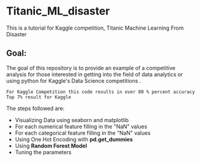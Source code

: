 # Titanic_ML_disaster
This is a tutorial for Kaggle competition, Titanic Machine Learning From Disaster
## Goal:
The goal of this repository is to provide an example of a competitive analysis for those interested in getting into the field of data analytics or using python for Kaggle's Data Science competitions .

```
For Kaggle Competition this code results in over 80 % percent accuracy
Top 7% result for Kaggle
```


The steps followed are:

* Visualizing Data using seaborn and matplotlib
* For each numerical feature filling in the "NaN" values
* For each categorical feature filling in the "NaN" values
* Using One Hot Encoding with **pd.get_dummies** 
* Using **Random Forest Model**
* Tuning the parameters
